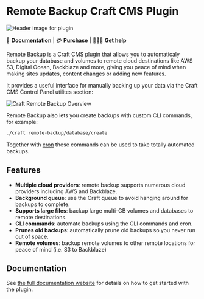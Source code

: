 # Remote Backup Craft CMS Plugin

![Header image for plugin](https://craft-plugins-cdn.timmyomahony.com/website/remote-backup/remote-backup-plugin-header.png)

📓 [**Documentation**](https://craft-plugins.timmyomahony.com/remote-backup?utm_source=github&utm_campaign=documentation-launch) | 💳 [**Purchase**](https://plugins.craftcms.com/remote-backup?craft4) | 🤷🏻‍♂️ [**Get help**](https://craft-plugins.timmyomahony.com/remote-backup/docs/get-help)

Remote Backup is a Craft CMS plugin that allows you to automaticaly backup your database and volumes to remote cloud destinations like AWS S3, Digital Ocean, Backblaze and more, giving you peace of mind when making sites updates, content changes or adding new features.

It provides a useful interface for manually backing up your data via the Craft CMS Control Panel utilites section:

![Craft Remote Backup Overview](https://craft-plugins-cdn.timmyomahony.com/website/remote-backup/utilities-screenshot.jpg)

Remote Backup also lets you create backups with custom CLI commands, for example:

```bash
./craft remote-backup/database/create
```

Together with [cron](https://en.wikipedia.org/wiki/Cron) these commands can be used to take totally automated backups.

## Features

- **Multiple cloud providers**: remote backup supports numerous cloud providers including AWS and Backblaze.
- **Background queue**: use the Craft queue to avoid hanging around for backups to complete.
- **Supports large files**: backup large multi-GB volumes and databases to remote destinations.
- **CLI commands**: automate backups using the CLI commands and cron.
- **Prunes old backups**: automatically prune old backups so you never run out of space.
- **Remote volumes**: backup remote volumes to other remote locations for peace of mind (i.e. S3 to Backblaze)

## Documentation

See [the full documentation website](https://craft-plugins.timmyomahony.com/remote-backup) for details on how to get started with the plugin.
